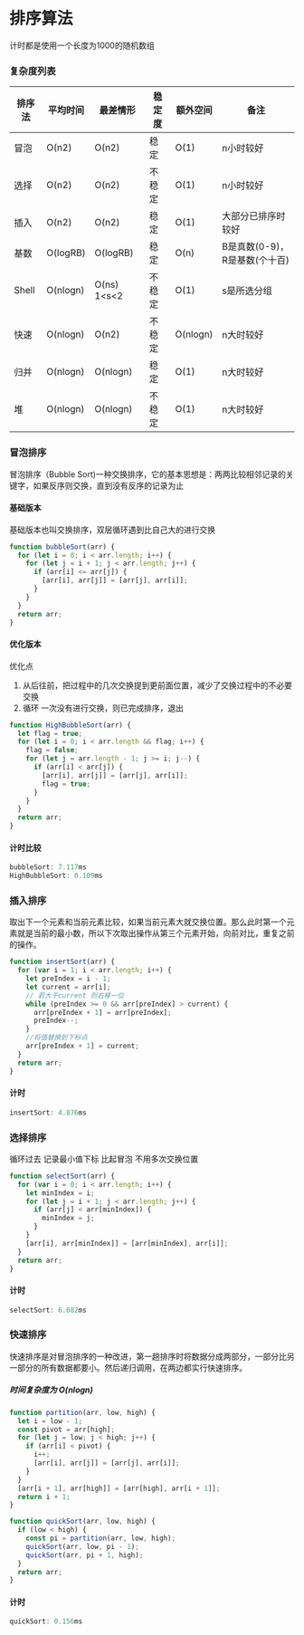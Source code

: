 # 排序算法

计时都是使用一个长度为1000的随机数组

### 复杂度列表

| 排序法 | 平均时间 | 最差情形    | 稳定度 | 额外空间 | 备注                          |
| ------ | -------- | ----------- | ------ | -------- | ----------------------------- |
| 冒泡   | O(n2)    | O(n2)       | 稳定   | O(1)     | n小时较好                     |
| 选择   | O(n2)    | O(n2)       | 不稳定 | O(1)     | n小时较好                     |
| 插入   | O(n2)    | O(n2)       | 稳定   | O(1)     | 大部分已排序时较好            |
| 基数   | O(logRB) | O(logRB)    | 稳定   | O(n)     | B是真数(0-9)，R是基数(个十百) |
| Shell  | O(nlogn) | O(ns) 1<s<2 | 不稳定 | O(1)     | s是所选分组                   |
| 快速   | O(nlogn) | O(n2)       | 不稳定 | O(nlogn) | n大时较好                     |
| 归并   | O(nlogn) | O(nlogn)    | 稳定   | O(1)     | n大时较好                     |
| 堆     | O(nlogn) | O(nlogn)    | 不稳定 | O(1)     | n大时较好                     |



### 冒泡排序

冒泡排序（Bubble Sort)一种交换排序，它的基本思想是：两两比较相邻记录的关键字，如果反序则交换，直到没有反序的记录为止

#### 基础版本

基础版本也叫交换排序，双层循环遇到比自己大的进行交换

```js
function bubbleSort(arr) {
  for (let i = 0; i < arr.length; i++) {
    for (let j = i + 1; j < arr.length; j++) {
      if (arr[i] <= arr[j]) {
        [arr[i], arr[j]] = [arr[j], arr[i]];
      }
    }
  }
  return arr;
}
```

#### 优化版本

优化点

1. 从后往前，把过程中的几次交换提到更前面位置，减少了交换过程中的不必要交换
2. 循环 一次没有进行交换，则已完成排序，退出

```js
function HighBubbleSort(arr) {
  let flag = true;
  for (let i = 0; i < arr.length && flag; i++) {
    flag = false;
    for (let j = arr.length - 1; j >= i; j--) {
      if (arr[i] < arr[j]) {
        [arr[i], arr[j]] = [arr[j], arr[i]];
        flag = true;
      }
    }
  }
  return arr;
}
```

#### 计时比较

```js
bubbleSort: 7.117ms
HighBubbleSort: 0.109ms
```



### 插入排序

取出下一个元素和当前元素比较，如果当前元素大就交换位置。那么此时第一个元素就是当前的最小数，所以下次取出操作从第三个元素开始，向前对比，重复之前的操作。

```js
function insertSort(arr) {
  for (var i = 1; i < arr.length; i++) {
    let preIndex = i - 1;
    let current = arr[i];
    // 若大于current 则右移一位
    while (preIndex >= 0 && arr[preIndex] > current) {
      arr[preIndex + 1] = arr[preIndex];
      preIndex--;
    }
    //将值替换到下标点
    arr[preIndex + 1] = current;
  }
  return arr;
}
```

#### 计时

```js
insertSort: 4.876ms
```



### 选择排序

循环过去 记录最小值下标 比起冒泡 不用多次交换位置

```js
function selectSort(arr) {
  for (var i = 0; i < arr.length; i++) {
    let minIndex = i;
    for (let j = i + 1; j < arr.length; j++) {
      if (arr[j] < arr[minIndex]) {
        minIndex = j;
      }
    }
    [arr[i], arr[minIndex]] = [arr[minIndex], arr[i]];
  }
  return arr;
}
```

#### 计时

```js
selectSort: 6.682ms
```





### 快速排序

快速排序是对冒泡排序的一种改进，第一趟排序时将数据分成两部分，一部分比另一部分的所有数据都要小。然后递归调用，在两边都实行快速排序。

##### 时间复杂度为 O(nlogn)

```js
function partition(arr, low, high) {
  let i = low - 1;
  const pivot = arr[high];
  for (let j = low; j < high; j++) {
    if (arr[i] < pivot) {
      i++;
      [arr[i], arr[j]] = [arr[j], arr[i]];
    }
  }
  [arr[i + 1], arr[high]] = [arr[high], arr[i + 1]];
  return i + 1;
}

function quickSort(arr, low, high) {
  if (low < high) {
    const pi = partition(arr, low, high);
    quickSort(arr, low, pi - 1);
    quickSort(arr, pi + 1, high);
  }
  return arr;
}
```

#### 计时

```js
quickSort: 0.156ms
```


